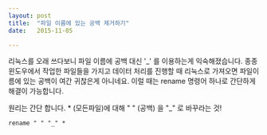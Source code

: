 ```yaml
---
layout: post
title:  "파일 이름에 있는 공백 제거하기"
date:   2015-11-05

---
```


리눅스를 오래 쓰다보니 파일 이름에 공백 대신 '_' 를 이용하는게 익숙해졌습니다. 종종 윈도우에서 작업한 파일들을 가지고 데이터 처리를 진행할 때 리눅스로 가져오면 파일이름에 있는 공백이 여간 귀찮은게 아니네요. 이럴 때는 rename 명령어 하나로 간단하게 해결이 가능합니다.


원리는 간단 합니다. * (모든파일)에 대해 " " (공백) 을 "_" 로 바꾸라는 것!

`rename " " "_" *`